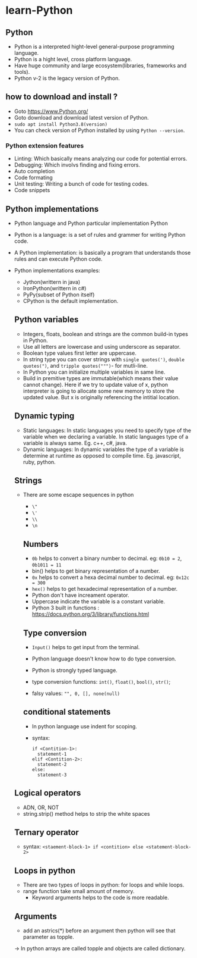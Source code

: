 # learn-Python

## Python

- Python is a interpreted hight-level general-purpose programming language.
- Python is a hight level, cross platform language.
- Have huge community and large ecosystem(libraries, frameworks and tools).
- Python v-2 is the legacy version of Python.

## how to download and install ?

- Goto https://www.Python.org/
- Goto download and download latest version of Python.
- `sudo apt install Python3.8(version)`
- You can check version of Python installed by using `Python --version`.

### Python extension features

- Linting: Which basically means analyzing our code for potential errors.
- Debugging: Which involvs finding and fixing errors.
- Auto completion
- Code formating
- Unit testing: Writing a bunch of code for testing codes.
- Code snippets

## Python implementations

- Python language and Python particular implementation Python
- Python is a language: is a set of rules and grammer for writing Python code.
- A Python implementation: is basically a program that understands those rules and can execute Python code.
- Python implementations examples:

  - Jython(writtern in java)
  - IronPython(writtern in c#)
  - PyPy(subset of Python itself)
  - CPython is the default implementation.

  ## Python variables

  - Integers, floats, boolean and strings are the common build-in types in Python.
  - Use all letters are lowercase and using underscore as separator.
  - Boolean type values first letter are uppercase.
  - In string type you can cover strings with `single quotes(')`, `double quotes(")`, and `tripple quotes(""")`- for mutli-line.
  - In Python you can initialize multiple variables in same line.
  - Build in premitive types are immutable(which means their value cannot change). Here if we try to update value of x,
    python interpreter is going to allocate some new memory to store the updated value. But x is originally referencing the intitial location.

  ## Dynamic typing

  - Static languages: In static languages you need to specify type of the variable when we declaring a variable.
    In static languages type of a variable is always same. Eg. c++, c#, java.
  - Dynamic languages: In dynamic variables the type of a variable is determine at runtime as opposed to compile time. Eg. javascript, ruby, python.

  ## Strings

  - There are some escape sequences in python

    - `\"`
    - `\'`
    - `\\`
    - `\n`

    ## Numbers

    - `0b` helps to convert a binary number to decimal. eg: `0b10 = 2`, `0b1011 = 11`
    - bin() helps to get binary representation of a number.
    - `0x` helps to convert a hexa decimal number to decimal. eg: `0x12c = 300`
    - `hex()` helps to get hexadecimal representation of a number.
    - Python don't have increament operator.
    - Uppercase indicate the variable is a constant variable.
    - Python 3 built in functions : https://docs.python.org/3/library/functions.html

    ## Type conversion

    - `Input()` helps to get input from the terminal.
    - Python language doesn't know how to do type conversion.
    - Python is strongly typed language.
    - type conversion functions: `int()`, `float()`, `bool()`, `str()`;

    - falsy values: `"", 0, [], none(null)`

    ## conditional statements

    - In python language use indent for scoping.
    - syntax:

      ```
      if <Contition-1>:
        statement-1
      elif <Contition-2>:
        statement-2
      else:
        statement-3
      ```

  ## Logical operators

  - ADN, OR, NOT
  - string.strip() method helps to strip the white spaces

  ## Ternary operator

  - syntax: `<staement-block-1> if <contition> else <statement-block-2>`

  ## Loops in python

  - There are two types of loops in python: for loops and while loops.
  - range function take small amount of memory.
    - Keyword arguments helps to the code is more readable.

  ## Arguments

  - add an astrics(\*) before an argument then python will see that parameter as topple.

  -> In python arrays are called topple and objects are called dictionary.
